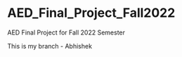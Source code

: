# AED_Final_Project_Fall2022
AED Final Project for Fall 2022 Semester

This is my branch - Abhishek
